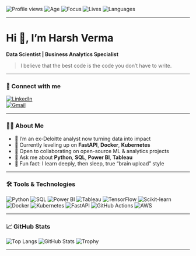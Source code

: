 <!--––––––––––––––––––––––––––––––––––––––––––––––––––––––––––––––––––––––––––––––––––––––––––––––-->
<!--  Profile badges                                                                                -->
<!--––––––––––––––––––––––––––––––––––––––––––––––––––––––––––––––––––––––––––––––––––––––––––––––-->
![Profile views](https://komarev.com/ghpvc/?username=Vermahash&color=brightgreen)
![Age](https://img.shields.io/badge/Age-26-blue?style=flat-square&logo=birthdaycake)
![Focus](https://img.shields.io/badge/Focus-Data%20Analytics%20%7C%20ML-green?style=flat-square)
![Lives](https://img.shields.io/badge/Lives-Uniondale%2C%20NY-orange?style=flat-square)
![Languages](https://img.shields.io/badge/Languages-English%20%7C%20Hindi-lightgrey?style=flat-square)

---

# Hi 👋, I’m Harsh Verma  
**Data Scientist | Business Analytics Specialist**

> I believe that the best code is the code you don’t have to write.

---

### 🔗 Connect with me
[![LinkedIn](https://img.shields.io/badge/LinkedIn-Harsh%20Verma-blue?style=flat-square&logo=linkedin&logoColor=white)](https://www.linkedin.com/in/veharsh)  
[![Gmail](https://img.shields.io/badge/Gmail-hverma4@pride.hofstra.edu-red?style=flat-square&logo=gmail&logoColor=white)](mailto:hverma4@pride.hofstra.edu)

---

### 👨‍💻 About Me
- 🔭 I’m an ex-Deloitte analyst now turning data into impact  
- 🌱 Currently leveling up on **FastAPI**, **Docker**, **Kubernetes**  
- 👯 Open to collaborating on open-source ML & analytics projects  
- 💬 Ask me about **Python**, **SQL**, **Power BI**, **Tableau**  
- 🚀 Fun fact: I learn deeply, then sleep, true “brain upload” style

---

### 🛠️ Tools & Technologies
![Python](https://img.shields.io/badge/Python-3776AB?style=flat-square&logo=python&logoColor=white)
![SQL](https://img.shields.io/badge/SQL-00758F?style=flat-square&logo=mysql&logoColor=white)
![Power BI](https://img.shields.io/badge/PowerBI-FFBB00?style=flat-square&logo=power-bi&logoColor=white)
![Tableau](https://img.shields.io/badge/Tableau-4E91CF?style=flat-square&logo=tableau&logoColor=white)
![TensorFlow](https://img.shields.io/badge/TensorFlow-FF6F00?style=flat-square&logo=tensorflow&logoColor=white)
![Scikit-learn](https://img.shields.io/badge/scikit--learn-F7931E?style=flat-square&logo=scikit-learn&logoColor=white)
![Docker](https://img.shields.io/badge/Docker-2496ED?style=flat-square&logo=docker&logoColor=white)
![Kubernetes](https://img.shields.io/badge/Kubernetes-326CE5?style=flat-square&logo=kubernetes&logoColor=white)
![FastAPI](https://img.shields.io/badge/FastAPI-009688?style=flat-square&logo=fastapi&logoColor=white)
![GitHub Actions](https://img.shields.io/badge/GitHub_Actions-2088FF?style=flat-square&logo=github-actions&logoColor=white)
![AWS](https://img.shields.io/badge/AWS-232F3E?style=flat-square&logo=amazon-aws&logoColor=white)

---

### 📈 GitHub Stats
![Top Langs](https://github-readme-stats.vercel.app/api/top-langs/?username=Vermahash&layout=compact&theme=dark)
![GitHub Stats](https://github-readme-stats.vercel.app/api?username=Vermahash&show_icons=true&theme=dark)
![Trophy](https://github-profile-trophy.vercel.app/?username=Vermahash&theme=dark&column=7)

---


